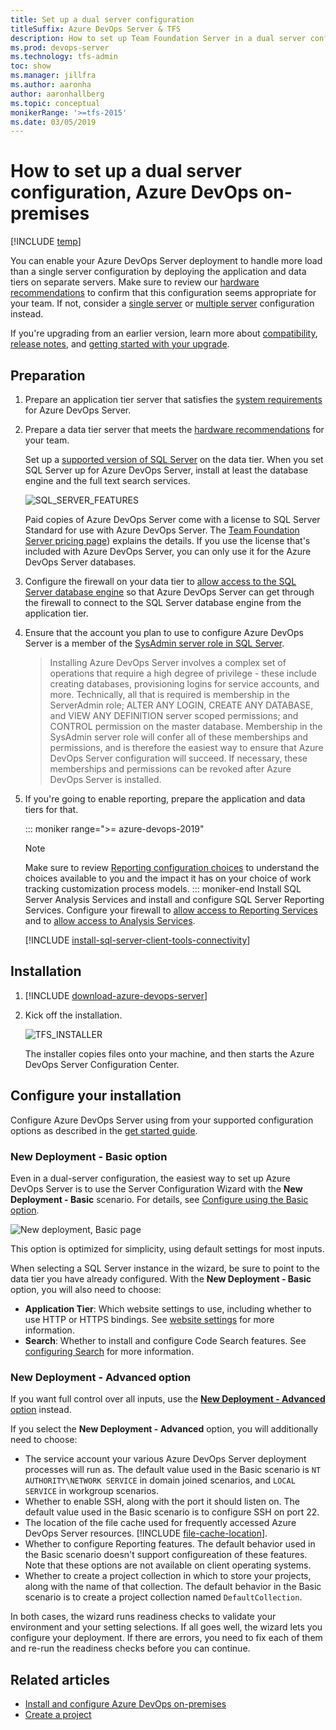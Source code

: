 ```yaml
---
title: Set up a dual server configuration
titleSuffix: Azure DevOps Server & TFS  
description: How to set up Team Foundation Server in a dual server configuration using the full configuration wizard
ms.prod: devops-server
ms.technology: tfs-admin
toc: show
ms.manager: jillfra
ms.author: aaronha
author: aaronhallberg
ms.topic: conceptual
monikerRange: '>=tfs-2015'
ms.date: 03/05/2019
---
```


# How to set up a dual server configuration, Azure DevOps on-premises

[!INCLUDE [temp](../_shared/version-tfs-2015-earlier.md)]

You can enable your Azure DevOps Server deployment to handle more load than a single server configuration by deploying the application and data tiers on separate servers. Make sure to review our [hardware recommendations](../requirements.md#hardware-recommendations) to confirm that this configuration seems appropriate for your team. If not, consider a [single server](single-server.md) or [multiple server](multiple-server.md) configuration instead.

If you're upgrading from an earlier version, learn more about [compatibility](../compatibility.md), [release notes](../whats-new.md), and [getting started with your upgrade](../upgrade/get-started.md).

## Preparation

1. Prepare an application tier server that satisfies the [system requirements](../requirements.md) for Azure DevOps Server.

2. Prepare a data tier server that meets the [hardware recommendations](../requirements.md#hardware-recommendations) for your team.

	Set up a [supported version of SQL Server](../requirements.md#sql-server) on the data tier. When you set SQL Server up for Azure DevOps Server, install at least the database engine and the full text search services.

	![SQL_SERVER_FEATURES](_shared/_img/sql-features.png)

	Paid copies of Azure DevOps Server come with a license to SQL Server Standard for use with Azure DevOps Server. The 
	[Team Foundation Server pricing page](https://nam06.safelinks.protection.outlook.com/?url=https%3A%2F%2Fvisualstudio.microsoft.com%2Fwp-content%2Fuploads%2F2017%2F11%2FVisual-Studio-2017-Licensing-Whitepaper-November-2017.pdf&data=02%7C01%7CChrystal.Comley%40microsoft.com%7Cef8e9223d359472b3d8108d69c43d4e8%7C72f988bf86f141af91ab2d7cd011db47%7C1%7C0%7C636868212482594484&sdata=w6SSW6EovOGxuIpoX5Jc5RV%2BlwqakTJTNHSuLPFPTwQ%3D&reserved=0)) explains the details. If you use the license that's included with Azure DevOps Server, you can only use it for the Azure DevOps Server databases.

3. Configure the firewall on your data tier to [allow access to the SQL Server database engine](https://msdn.microsoft.com/library/ms175043.aspx)
so that Azure DevOps Server can get through the firewall to connect to the SQL Server database engine from the application tier.

4. Ensure that the account you plan to use to configure Azure DevOps Server is a member of the 
[SysAdmin server role in SQL Server](https://msdn.microsoft.com/library/ms188659.aspx). 

	> Installing Azure DevOps Server involves a complex set of operations that require a high degree of privilege - these include creating databases, 
	> provisioning logins for service accounts, and more. Technically, all that is required is membership in the ServerAdmin role; 
	> ALTER ANY LOGIN, CREATE ANY DATABASE, and VIEW ANY DEFINITION server scoped permissions; and CONTROL permission on the master 
	> database. Membership in the SysAdmin server role will confer all of these memberships and permissions,
	> and is therefore the easiest way to ensure that Azure DevOps Server configuration will succeed. If necessary, these memberships and permissions 
	> can be revoked after Azure DevOps Server is installed.  

5. If you're going to enable reporting, prepare the application and data tiers for that.

	::: moniker range=">= azure-devops-2019"
	> [!NOTE]   
	> Make sure to review [Reporting configuration choices](get-started.md#reporting-choices) to understand the choices available to you and the impact it has on your choice of work tracking customization process models.
	::: moniker-end 
	Install SQL Server Analysis Services and install and configure SQL Server Reporting Services. Configure your firewall to 
	[allow access to Reporting Services](https://msdn.microsoft.com/library/bb934283.aspx) and to 
	[allow access to Analysis Services](https://msdn.microsoft.com/library/ms174937.aspx).

   [!INCLUDE [install-sql-server-client-tools-connectivity](../_shared/install-sql-server-client-tools-connectivity.md)]

## Installation

1. [!INCLUDE [download-azure-devops-server](../_shared/download-azure-devops-server.md)]

2. Kick off the installation.

	<!--- Image needs update -->
	![TFS_INSTALLER](_shared/_img/installer.png)

	The installer copies files onto your machine, and then starts the Azure DevOps Server Configuration Center.

## Configure your installation

Configure Azure DevOps Server using from your supported configuration options as described in the [get started guide](get-started.md#basic-advanced). 

### New Deployment - Basic option
Even in a dual-server configuration,
the easiest way to set up Azure DevOps Server is to use the Server Configuration
Wizard with the **New Deployment - Basic** scenario. For details, see [Configure using the Basic option](single-server.md#configure-basic).  

![New deployment, Basic page](_img/install-single-server/basic-3.png)  

This option is optimized for simplicity, using default settings for most inputs. 

When selecting a SQL Server instance in the wizard, be sure to point to the data tier you have already configured. With the **New Deployment - Basic** option, you will also need to choose:

- **Application Tier**: Which website settings to use, including whether to use HTTP or HTTPS bindings. See [website settings](../admin/websitesettings.md) for more information.
- **Search**: Whether to install and configure Code Search features. See [configuring Search](/azure/devops/project/search/administration#config-tfs) for more information.

### New Deployment - Advanced option
If you want full control over all inputs, use the [**New Deployment - Advanced** option](single-server.md#configure-advanced) instead. 

If you select the **New Deployment - Advanced** option, you will additionally need to choose:

- The service account your various Azure DevOps Server deployment processes will run as. The default value used in the Basic scenario is `NT AUTHORITY\NETWORK SERVICE` in domain joined scenarios, and `LOCAL SERVICE` in workgroup scenarios.
- Whether to enable SSH, along with the port it should listen on. The default value used in the Basic scenario is to configure SSH on port 22.
- The location of the file cache used for frequently accessed Azure DevOps Server resources. [!INCLUDE [file-cache-location](../_shared/file-cache-location.md)].
- Whether to configure Reporting features. The default behavior used in the Basic scenario doesn't support configureation of these features. Note that these options are not available on client  operating systems.
- Whether to create a project collection in which to store your projects, along with the name of that collection. The default behavior in the Basic scenario is to create a project collection named `DefaultCollection`.

In both cases, the wizard runs readiness checks to validate your environment and your setting selections. If all goes well, the wizard lets you configure your deployment. If there are errors, you need to fix each of them and re-run the readiness checks before you can continue.


## Related articles

- [Install and configure Azure DevOps on-premises](get-started.md)
- [Create a project](/azure/devops/organizations/projects/create-project)
